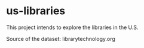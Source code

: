 # us-libraries

This project intends to explore the libraries in the U.S.

Source of the dataset: librarytechnology.org
